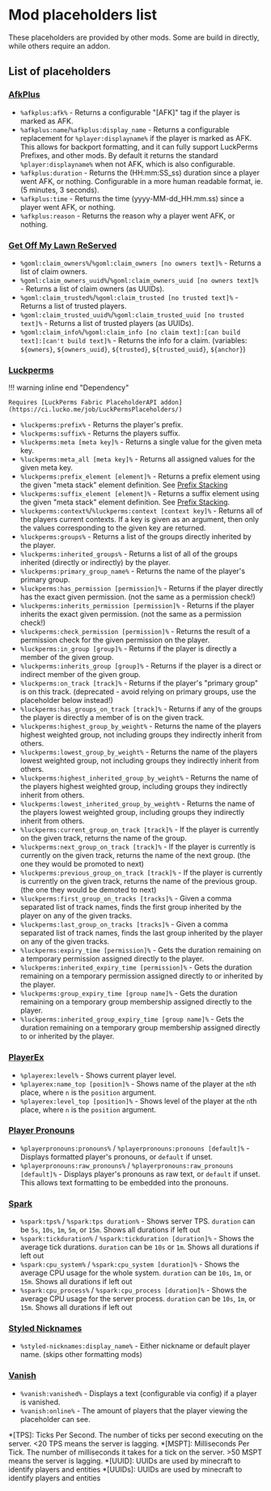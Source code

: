 # Mod placeholders list

These placeholders are provided by other mods. Some are build in directly, while others require an addon.

## List of placeholders

### [AfkPlus](https://modrinth.com/mod/afkplus)

- `%afkplus:afk%` - Returns a configurable "[AFK]" tag if the player is marked as AFK.
- `%afkplus:name`/`%afkplus:display_name` - Returns a configurable replacement for `%player:displayname%` if the player is marked as AFK.
  This allows for backport formatting, and it can fully support LuckPerms Prefixes, and other mods.  By default it returns the standard
  `%player:displayname%` when not AFK, which is also configurable.
- `%afkplus:duration` - Returns the (HH:mm:SS_ss) duration since a player went AFK, or nothing.
  Configurable in a more human readable format, ie. (5 minutes, 3 seconds).
- `%afkplus:time` - Returns the time (yyyy-MM-dd_HH.mm.ss) since a player went AFK, or nothing.
- `%afkplus:reason` - Returns the reason why a player went AFK, or nothing.

### [Get Off My Lawn ReServed](https://pb4.eu/#get-off-my-lawn)

- `%goml:claim_owners%`/`%goml:claim_owners [no owners text]%` - Returns a list of claim owners.
- `%goml:claim_owners_uuid%`/`%goml:claim_owners_uuid [no owners text]%` - Returns a list of claim owners (as UUIDs).
- `%goml:claim_trusted%`/`%goml:claim_trusted [no trusted text]%` - Returns a list of trusted players.
- `%goml:claim_trusted_uuid%`/`%goml:claim_trusted_uuid [no trusted text]%` - Returns a list of trusted players (as UUIDs).
- `%goml:claim_info%`/`%goml:claim_info [no claim text]:[can build text]:[can't build text]%` - Returns the info for a claim.
  (variables: `${owners}`, `${owners_uuid}`, `${trusted}`, `${trusted_uuid}`, `${anchor}`)

### [Luckperms](https://luckperms.net/)

!!! warning inline end "Dependency"

    Requires [LuckPerms Fabric PlaceholderAPI addon](https://ci.lucko.me/job/LuckPermsPlaceholders/)

- `%luckperms:prefix%` - Returns the player's prefix.
- `%luckperms:suffix%` - Returns the players suffix.
- `%luckperms:meta [meta key]%` - Returns a single value for the given meta key.
- `%luckperms:meta_all [meta key]%` - Returns all assigned values for the given meta key.
- `%luckperms:prefix_element [element]%` - Returns a prefix element using the given "meta stack" element definition.
  See [Prefix Stacking](https://luckperms.net/wiki/Prefix-&-Suffix-Stacking)
- `%luckperms:suffix_element [element]%` - Returns a suffix element using the given "meta stack" element definition.
  See [Prefix Stacking](https://luckperms.net/wiki/Prefix-&-Suffix-Stacking).
- `%luckperms:context%`/`%luckperms:context [context key]%` - Returns all of the players current contexts. If a key is
  given as an argument, then only the values corresponding to the given key are returned.
- `%luckperms:groups%` - Returns a list of the groups directly inherited by the player.
- `%luckperms:inherited_groups%` - Returns a list of all of the groups inherited (directly or indirectly) by the player.
- `%luckperms:primary_group_name%` - Returns the name of the player's primary group.
- `%luckperms:has_permission [permission]%` - Returns if the player directly has the exact given permission.
  (not the same as a permission check!)
- `%luckperms:inherits_permission [permission]%` - Returns if the player inherits the exact given permission.
  (not the same as a permission check!)
- `%luckperms:check_permission [permission]%` - Returns the result of a permission check for the given permission on the player.
- `%luckperms:in_group [group]%` - Returns if the player is directly a member of the given group.
- `%luckperms:inherits_group [group]%` - Returns if the player is a direct or indirect member of the given group.
- `%luckperms:on_track [track]%` - Returns if the player's "primary group" is on this track.
  (deprecated - avoid relying on primary groups, use the placeholder below instead!)
- `%luckperms:has_groups_on_track [track]%` - Returns if any of the groups the player is directly a member of is on the given track.
- `%luckperms:highest_group_by_weight%` - Returns the name of the players highest weighted group, not including groups they indirectly
  inherit from others.
- `%luckperms:lowest_group_by_weight%` - Returns the name of the players lowest weighted group, not including groups they indirectly inherit
  from others.
- `%luckperms:highest_inherited_group_by_weight%` - Returns the name of the players highest weighted group, including groups they indirectly
  inherit from others.
- `%luckperms:lowest_inherited_group_by_weight%` - Returns the name of the players lowest weighted group, including groups they indirectly
  inherit from others.
- `%luckperms:current_group_on_track [track]%` - If the player is currently on the given track, returns the name of the group.
- `%luckperms:next_group_on_track [track]%` - If the player is currently is currently on the given track, returns the name of the next
  group. (the one they would be promoted to next)
- `%luckperms:previous_group_on_track [track]%` - If the player is currently is currently on the given track, returns the name of the
  previous group. (the one they would be demoted to next)
- `%luckperms:first_group_on_tracks [tracks]%` - Given a comma separated list of track names, finds the first group inherited by the player
  on any of the given tracks.
- `%luckperms:last_group_on_tracks [tracks]%` - Given a comma separated list of track names, finds the last group inherited by the player on
  any of the given tracks.
- `%luckperms:expiry_time [permission]%` - Gets the duration remaining on a temporary permission assigned directly to the player.
- `%luckperms:inherited_expiry_time [permission]%` - Gets the duration remaining on a temporary permission assigned directly to or inherited
  by the player.
- `%luckperms:group_expiry_time [group name]%` - Gets the duration remaining on a temporary group membership assigned directly to the
  player.
- `%luckperms:inherited_group_expiry_time [group name]%` - Gets the duration remaining on a temporary group membership assigned directly to
  or inherited by the player.

### [PlayerEx](https://www.curseforge.com/minecraft/mc-mods/playerex)

- `%playerex:level%` - Shows current player level.
- `%playerex:name_top [position]%` - Shows name of the player at the `n`th place, where `n` is the `position` argument.
- `%playerex:level_top [position]%` - Shows level of the player at the `n`th place, where `n` is the `position` argument.

### [Player Pronouns](https://modrinth.com/mod/player-pronouns)

- `%playerpronouns:pronouns%` / `%playerpronouns:pronouns [default]%` - Displays formatted player's pronouns, or `default` if unset.
- `%playerpronouns:raw_pronouns%` / `%playerpronouns:raw_pronouns [default]%` - Displays player's pronouns as raw text, or `default` if
  unset. This allows text formatting to be embedded into the pronouns.

### [Spark](https://spark.lucko.me/download)

- `%spark:tps%` / `%spark:tps duration%` - Shows server TPS. `duration` can be `5s`, `10s`, `1m`, `5m`, or `15m`. Shows all durations if
  left out
- `%spark:tickduration%` / `%spark:tickduration [duration]%` - Shows the average tick durations. `duration` can be `10s` or `1m`. Shows all
  durations if left out
- `%spark:cpu_system%` / `%spark:cpu_system [duration]%` - Shows the average CPU usage for the whole system. `duration` can be `10s`, `1m`,
  or `15m`. Shows all durations if left out
- `%spark:cpu_process%` / `%spark:cpu_process [duration]%` - Shows the average CPU usage for the server process. `duration` can be `10s`,
  `1m`, or `15m`. Shows all durations if left out

### [Styled Nicknames](https://www.curseforge.com/minecraft/mc-mods/styled-nicknames)

- `%styled-nicknames:display_name%` - Either nickname or default player name. (skips other formatting mods)

### [Vanish](https://modrinth.com/mod/vanish)

- `%vanish:vanished%` - Displays a text (configurable via config) if a player is vanished.
- `%vanish:online%` - The amount of players that the player viewing the placeholder can see.

*[TPS]: Ticks Per Second. The number of ticks per second executing on the server. <20 TPS means the server is lagging.
*[MSPT]: Milliseconds Per Tick. The number of milliseconds it takes for a tick on the server. >50 MSPT means the server is lagging.
*[UUID]: UUIDs are used by minecraft to identify players and entities
*[UUIDs]: UUIDs are used by minecraft to identify players and entities
